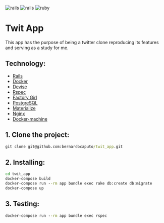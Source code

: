 ![rails](https://img.shields.io/docker/automated/jrottenberg/ffmpeg.svg)
![rails](https://img.shields.io/badge/Rails-5.0.1-red.svg)
![ruby](https://img.shields.io/badge/Ruby-2.4.0-red.svg)

# Twit App

This app has the purpose of being a twitter clone reproducing its features and serving as a study for me.

## Technology:

- [Rails](http://rubyonrails.org/)
- [Docker](https://docs.docker.com/)
- [Devise](https://rubygems.org/gems/devise/versions/4.2.0)
- [Rspec](http://http://rspec.info/)
- [Factory Girl](https://github.com/thoughtbot/factory_girl)
- [PostgreSQL](https://www.postgresql.org/)
- [Materialize](http://materializecss.com/)
- [Nginx](https://codeship.com/)
- [Docker-machine](https://docs.docker.com/machine/)

## 1. Clone the project:
```cmd
git clone git@github.com:bernardocaputo/twit_app.git
```
## 2. Installing:
```cmd
cd twit_app
docker-compose build
docker-compose run --rm app bundle exec rake db:create db:migrate
docker-compose up
```

## 3. Testing:
```cmd
docker-compose run --rm app bundle exec rspec 
```
